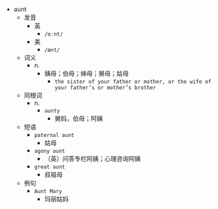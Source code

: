 - aunt
  - 发音
    - 英
      - `/ɑːnt/`
    - 美
      - `/ænt/`
  - 词义
    - n.
      - 姨母；伯母；婶母；舅母；姑母
        - `the sister of your father or mother, or the wife of your father’s or mother’s brother`
  - 同根词
    - n.
      - `aunty`
        - 舅妈，伯母；阿姨
  - 短语
    - `paternal aunt`
      - 姑母 
    - `agony aunt`
      - （英）问答专栏阿姨；心理咨询阿姨 
    - `great aunt`
      - 叔祖母 
  - 例句
    - `Aunt Mary`
      - 玛丽姑妈

